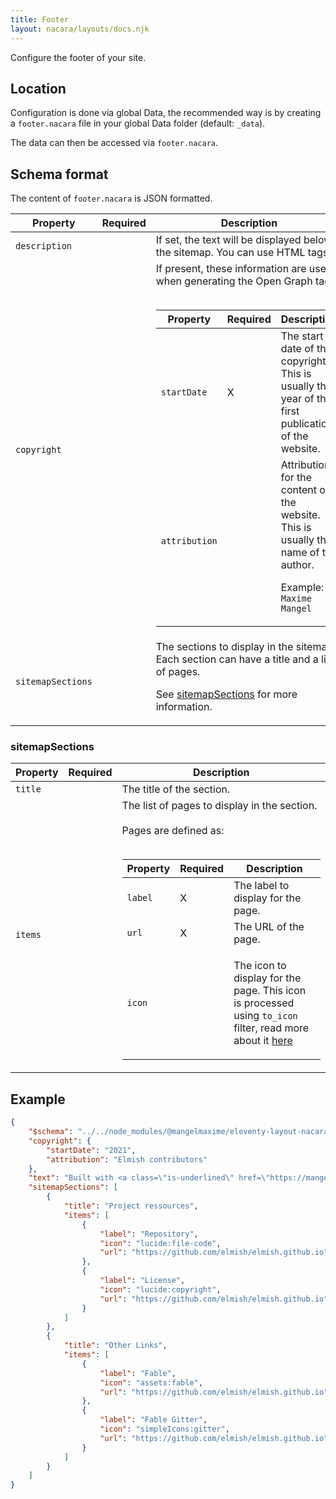 ```yaml
---
title: Footer
layout: nacara/layouts/docs.njk
---
```


Configure the footer of your site.

## Location

Configuration is done via global Data, the recommended way is by creating a `footer.nacara` file in your global Data folder (default: `_data`).

The data can then be accessed via `footer.nacara`.

## Schema format

The content of `footer.nacara` is JSON formatted.

<table class="table is-narrow is-bordered is-vcentered">
    <thead>
        <tr>
            <th class="label-cell">Property</th>
            <th class="label-cell">Required</th>
            <th class="label-cell">Description</th>
        </tr>
    </thead>
    <tbody>
        <tr>
            <td class="label-cell">
                <code>description</code>
            </td>
            <td class="label-cell"></td>
            <td class="fullwidth-cell">
If set, the text will be displayed below the sitemap. You can use HTML tags.
            </td>
        </tr>
        <tr>
            <td class="label-cell">
                <code>copyright</code>
            </td>
            <td class="label-cell"></td>
            <td class="fullwidth-cell">If present, these information are used when generating the Open Graph tags.
    <br/><br/>
    <table class="table">
        <thead>
            <tr>
                <th class="label-cell">Property</th>
                <th class="label-cell">Required</th>
                <th class="label-cell">Description</th>
            </tr>
        <tbody>
            <tr>
                <td class="label-cell">
                    <code>startDate</code>
                </td>
                <td class="label-cell">X</td>
                <td class="fullwidth-cell">
The start date of the copyright. This is usually the year of the first publication of the website.
                </td>
            </tr>
            <tr>
                <td class="label-cell">
                    <code>attribution</code>
                </td>
                <td class="label-cell"></td>
                <td class="fullwidth-cell">
Attribution for the content of the website. This is usually the name of the author.

Example: `Maxime Mangel`
                </td>
        </tbody>
    </table>
            </td>
        </tr>
        <tr>
            <td class="label-cell">
                <code>sitemapSections</code>
            </td>
            <td class="label-cell"></td>
            <td class="fullwidth-cell">
The sections to display in the sitemap. Each section can have a title and a list of pages.

See [sitemapSections](#sitemapSections) for more information.
            </td>
        </tr>
    </tbody>
</table>

### sitemapSections


<table class="table is-narrow is-bordered is-vcentered">
    <thead>
        <tr>
            <th class="label-cell">Property</th>
            <th class="label-cell">Required</th>
            <th class="label-cell">Description</th>
        </tr>
    </thead>
    <tbody>
        <tr>
            <td class="label-cell">
                <code>title</code>
            </td>
            <td class="label-cell"></td>
            <td class="fullwidth-cell">
The title of the section.
            </td>
        </tr>
        <tr>
            <td class="label-cell">
                <code>items</code>
            </td>
            <td class="label-cell"></td>
            <td class="fullwidth-cell">
The list of pages to display in the section.
    <br/><br/>
Pages are defined as:
    <br/><br/>
    <table class="table">
        <thead>
            <tr>
                <th class="label-cell">Property</th>
                <th class="label-cell">Required</th>
                <th class="label-cell">Description</th>
            </tr>
        <tbody>
            <tr>
                <td class="label-cell">
                    <code>label</code>
                </td>
                <td class="label-cell">X</td>
                <td class="fullwidth-cell">
The label to display for the page.
                </td>
            </tr>
            <tr>
                <td class="label-cell">
                    <code>url</code>
                </td>
                <td class="label-cell">X</td>
                <td class="fullwidth-cell">
The URL of the page.
                </td>
            </tr>
            <tr>
                <td class="label-cell">
                    <code>icon</code>
                </td>
                <td class="label-cell"></td>
                <td class="fullwidth-cell">

The icon to display for the page. This icon is processed using `to_icon` filter, read more about it [here](docs/filters/to-icon/)
                </td>
            </tr>
        </tbody>
    </table>
            </td>
        </tr>
    </tbody>
</table>

## Example

```json
{
    "$schema": "../../node_modules/@mangelmaxime/eleventy-layout-nacara/schemas/footer-schema.json",
    "copyright": {
        "startDate": "2021",
        "attribution": "Elmish contributors"
    },
    "text": "Built with <a class=\"is-underlined\" href=\"https://mangelmaxime.github.io/Nacara/\">eleventy-layout-nacara</a>",
    "sitemapSections": [
        {
            "title": "Project ressources",
            "items": [
                {
                    "label": "Repository",
                    "icon": "lucide:file-code",
                    "url": "https://github.com/elmish/elmish.github.io"
                },
                {
                    "label": "License",
                    "icon": "lucide:copyright",
                    "url": "https://github.com/elmish/elmish.github.io"
                }
            ]
        },
        {
            "title": "Other Links",
            "items": [
                {
                    "label": "Fable",
                    "icon": "assets:fable",
                    "url": "https://github.com/elmish/elmish.github.io"
                },
                {
                    "label": "Fable Gitter",
                    "icon": "simpleIcons:gitter",
                    "url": "https://github.com/elmish/elmish.github.io"
                }
            ]
        }
    ]
}
```

